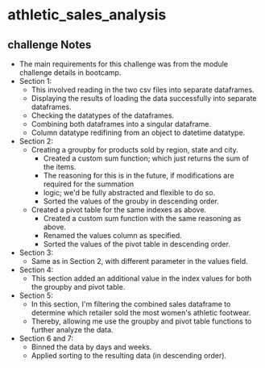 # athletic_sales_analysis
## challenge Notes
* The main requirements for this challenge was from the module challenge details in bootcamp.
* Section 1:
    * This involved reading in the two csv files into separate dataframes.
    * Displaying the results of loading the data successfully into separate dataframes.
    * Checking the datatypes of the dataframes.
    * Combining both dataframes into a singular dataframe.
    * Column datatype redifining from an object to datetime datatype.
* Section 2:
    * Creating a groupby for products sold by region, state and city.
        * Created a custom sum function; which just returns the sum of the items.
        * The reasoning for this is in the future, if modifications are required for the summation
        * logic; we'd be fully abstracted and flexible to do so.
        * Sorted the values of the grouby in descending order.
    * Created a pivot table for the same indexes as above.
        * Created a custom sum function with the same reasoning as above.
        * Renamed the values column as specified.
        * Sorted the values of the pivot table in descending order.
* Section 3:
    * Same as in Section 2, with different parameter in the values field.
* Section 4: 
    * This section added an additional value in the index values for both the groupby and pivot table.
* Section 5:
    * In this section, I'm filtering the combined sales dataframe to determine which retailer sold the most women's athletic footwear.
    * Thereby, allowing me use the groupby and pivot table functions to further analyze the data.
* Section 6 and 7:
    * Binned the data by days and weeks.
    * Applied sorting to the resulting data (in descending order).